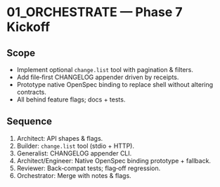 # 01_ORCHESTRATE — Phase 7 Kickoff

## Scope
- Implement optional `change.list` tool with pagination & filters.
- Add file‑first CHANGELOG appender driven by receipts.
- Prototype native OpenSpec binding to replace shell without altering contracts.
- All behind feature flags; docs + tests.

## Sequence
1) Architect: API shapes & flags.
2) Builder: `change.list` tool (stdio + HTTP).
3) Generalist: CHANGELOG appender CLI.
4) Architect/Engineer: Native OpenSpec binding prototype + fallback.
5) Reviewer: Back‑compat tests; flag‑off regression.
6) Orchestrator: Merge with notes & flags.
